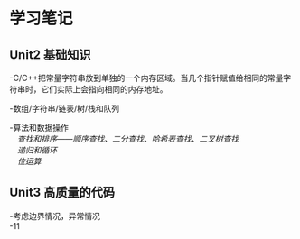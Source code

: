 # 学习笔记


## Unit2 基础知识
-C/C++把常量字符串放到单独的一个内存区域。当几个指针赋值给相同的常量字符串时，它们实际上会指向相同的内存地址。

-数组/字符串/链表/树/栈和队列   

-算法和数据操作  
&ensp;&ensp;*查找和排序——顺序查找、二分查找、哈希表查找、二叉树查找*   
&ensp;&ensp;*递归和循环*   
&ensp;&ensp;*位运算* 

## Unit3 高质量的代码
-考虑边界情况，异常情况   
-11


